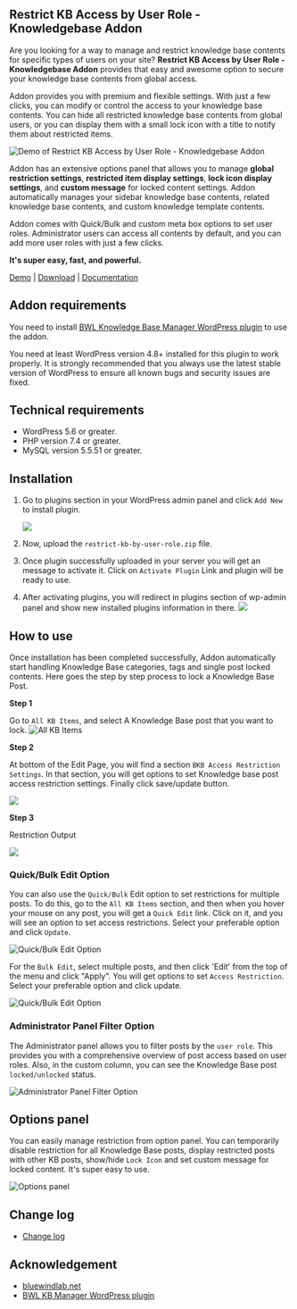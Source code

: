 ## Restrict KB Access by User Role - Knowledgebase Addon

Are you looking for a way to manage and restrict knowledge base contents for specific types of users on your site? **Restrict KB Access by User Role - Knowledgebase Addon** provides that easy and awesome option to secure your knowledge base contents from global access.

Addon provides you with premium and flexible settings. With just a few clicks, you can modify or control the access to your knowledge base contents. You can hide all restricted knowledge base contents from global users, or you can display them with a small lock icon with a title to notify them about restricted items.

![Demo of Restrict KB Access by User Role - Knowledgebase Addon](https://xenioushk.github.io/docs-plugins-addon/bkbm-addon/rkb/screenshot/01_templify_kb.png)

Addon has an extensive options panel that allows you to manage **global restriction settings**, **restricted item display settings**, **lock icon display settings**, and **custom message** for locked content settings. Addon automatically manages your sidebar knowledge base contents, related knowledge base contents, and custom knowledge template contents.

Addon comes with Quick/Bulk and custom meta box options to set user roles. Administrator users can access all contents by default, and you can add more user roles with just a few clicks.

**It's super easy, fast, and powerful.**

[Demo](https://projects.bluewindlab.net/wpplugin/bkbm/) | [Download](https://bluewindlab.net/portfolio/restrict-kb-access-by-user-role-bwl-knowledge-base-manager-addon/) | [Documentation](https://xenioushk.github.io/docs-plugins-addon/bkbm-addon/rkb/index.html)

## Addon requirements

You need to install [BWL Knowledge Base Manager WordPress plugin](https://1.envato.market/bkbm-wp) to use the addon.

You need at least WordPress version 4.8+ installed for this plugin to work properly. It is strongly recommended that you always use the latest stable version of WordPress to ensure all known bugs and security issues are fixed.

## Technical requirements

- WordPress 5.6 or greater.
- PHP version 7.4 or greater.
- MySQL version 5.5.51 or greater.

## Installation

1. Go to plugins section in your WordPress admin panel and click `Add New` to install plugin.

   ![](https://xenioushk.github.io/docs-plugins-addon/bkbm-addon/rkb/screenshot/install-plugins-process.png)

2. Now, upload the `restrict-kb-by-user-role.zip` file.

3. Once plugin successfully uploaded in your server you will get an message to activate it. Click on `Activate Plugin` Link and plugin will be ready to use.

4. After activating plugins, you will redirect in plugins section of wp-admin panel and show new installed plugins information in there.
   ![](https://xenioushk.github.io/docs-plugins-addon/bkbm-addon/rkb/screenshot/installation.png)

## How to use

Once installation has been completed successfully, Addon automatically start handling Knowledge Base categories, tags and single post locked contents. Here goes the step by step process to lock a Knowledge Base Post.

**Step 1**

Go to `All KB Items`, and select A Knowledge Base post that you want to lock.
![All KB Items](https://xenioushk.github.io/docs-plugins-addon/bkbm-addon/rkb/screenshot/02_step_01_select_post_for_lock.png)

**Step 2**

At bottom of the Edit Page, you will find a section `BKB Access Restriction Settings`. In that section, you will get options to set Knowledge base post access restriction settings. Finally click save/update button.

![](https://xenioushk.github.io/docs-plugins-addon/bkbm-addon/rkb/screenshot/02_step_02_set_user_role.png)

**Step 3**

Restriction Output

![](https://xenioushk.github.io/docs-plugins-addon/bkbm-addon/rkb/screenshot/02_step_03_restriction_output.png)

### Quick/Bulk Edit Option

You can also use the `Quick/Bulk` Edit option to set restrictions for multiple posts. To do this, go to the `All KB Items` section, and then when you hover your mouse on any post, you will get a `Quick Edit` link. Click on it, and you will see an option to set access restrictions. Select your preferable option and click `Update`.

![Quick/Bulk Edit Option](https://xenioushk.github.io/docs-plugins-addon/bkbm-addon/rkb/screenshot/02_04_quick_edit.png)

For the `Bulk Edit`, select multiple posts, and then click 'Edit' from the top of the menu and click "Apply". You will get options to set `Access Restriction`. Select your preferable option and click update.

![Quick/Bulk Edit Option](https://xenioushk.github.io/docs-plugins-addon/bkbm-addon/rkb/screenshot/02_05_bulk_edit.png)

### Administrator Panel Filter Option

The Administrator panel allows you to filter posts by the `user role`. This provides you with a comprehensive overview of post access based on user roles. Also, in the custom column, you can see the Knowledge Base post `locked/unlocked` status.

![Administrator Panel Filter Option](https://xenioushk.github.io/docs-plugins-addon/bkbm-addon/rkb/screenshot/02_06_post_filter.png)

## Options panel

You can easily manage restriction from option panel. You can temporarily disable restriction for all Knowledge Base posts, display restricted posts with other KB posts, show/hide `Lock Icon` and set custom message for locked content. It's super easy to use.

![Options panel](https://xenioushk.github.io/docs-plugins-addon/bkbm-addon/rkb/screenshot/03_option_panel_output.png)

## Change log

- [Change log](https://xenioushk.github.io/docs-plugins-addon/bkbm-addon/rkb/index.html#changelog)

## Acknowledgement

- [bluewindlab.net](https://bluewindlab.net)
- [BWL KB Manager WordPress plugin](https://1.envato.market/bkbm-wp)
